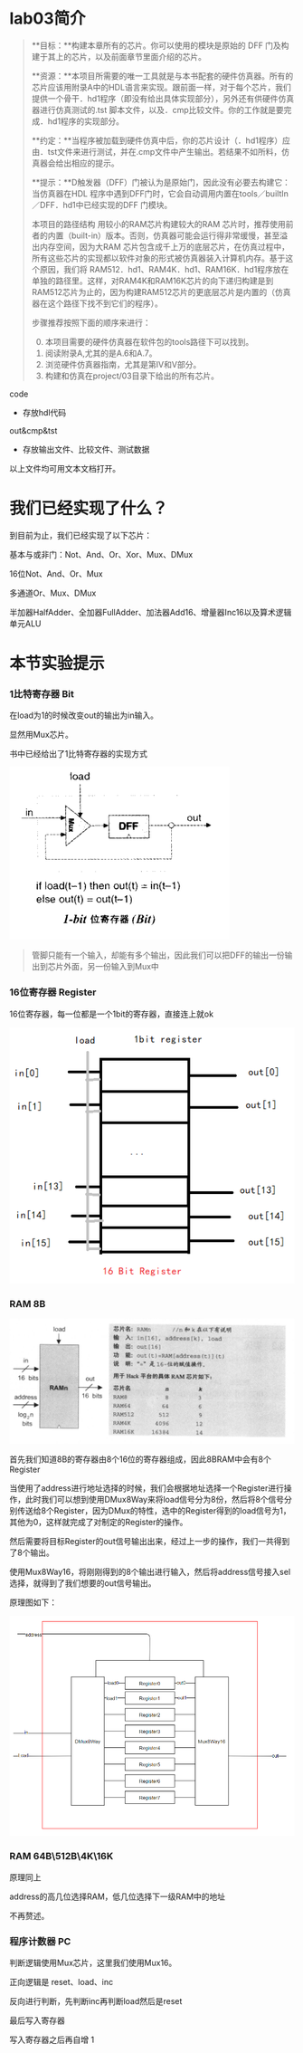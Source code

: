 # lab03简介



> **目标：**构建本章所有的芯片。你可以使用的模块是原始的 DFF 门及构建于其上的芯片，以及前面章节里面介绍的芯片。
>
> **资源：**本项目所需要的唯一工具就是与本书配套的硬件仿真器。所有的芯片应该用附录A中的HDL语言来实现。跟前面一样，对于每个芯片，我们提供一个骨干．hd1程序（即没有给出具体实现部分），另外还有供硬件仿真器进行仿真测试的.tst 脚本文件，以及．cmp比较文件。你的工作就是要完成．hd1程序的实现部分。
>
> **约定：**当程序被加载到硬件仿真中后，你的芯片设计（．hd1程序）应由．tst文件来进行测试，并在.cmp文件中产生输出。若结果不如所料，仿真器会给出相应的提示。
>
> **提示：**D触发器（DFF）门被认为是原始门，因此没有必要去构建它：当仿真器在HDL 程序中遇到DFF门时，它会自动调用内置在tools／builtIn／DFF．hd1中已经实现的DFF 门模块。
>
> 本项目的路径结构 用较小的RAM芯片构建较大的RAM 芯片时，推荐使用前者的内置（built-in）版本。否则，仿真器可能会运行得非常缓慢，甚至溢出内存空间，因为大RAM 芯片包含成千上万的底层芯片，在仿真过程中，所有这些芯片的实现都以软件对象的形式被仿真器装入计算机内存。基于这个原因，我们将 RAM512．hd1、RAM4K．hd1、RAM16K．hd1程序放在单独的路径里。这样，对RAM4K和RAM16K芯片的向下递归构建是到RAM512芯片为止的，因为构建RAM512芯片的更底层芯片是内置的（仿真器在这个路径下找不到它们的程序）。
>
> 步骤推荐按照下面的顺序来进行：
>
> 0. 本项目需要的硬件仿真器在软件包的tools路径下可以找到。
> 1. 阅读附录A,尤其的是A.6和A.7。
> 2. 浏览硬件仿真器指南，尤其是第IV和V部分。
> 3. 构建和仿真在project/03目录下给出的所有芯片。

code

- 存放hdl代码

out&cmp&tst

- 存放输出文件、比较文件、测试数据

以上文件均可用文本文档打开。



# 我们已经实现了什么？

到目前为止，我们已经实现了以下芯片：

基本与或非门：Not、And、Or、Xor、Mux、DMux

16位Not、And、Or、Mux

多通道Or、Mux、DMux

半加器HalfAdder、全加器FullAdder、加法器Add16、增量器Inc16以及算术逻辑单元ALU



# 本节实验提示

### 1比特寄存器 Bit

在load为1的时候改变out的输出为in输入。

显然用Mux芯片。

书中已经给出了1比特寄存器的实现方式

![image-20220114204811235](readme.imgs/image-20220114204811235.png)

> 管脚只能有一个输入，却能有多个输出，因此我们可以把DFF的输出一份输出到芯片外面，另一份输入到Mux中



### 16位寄存器 Register

16位寄存器，每一位都是一个1bit的寄存器，直接连上就ok

![image-20220114210832544](readme.imgs/image-20220114210832544.png)

### RAM  8B

![image-20220114213835357](readme.imgs/image-20220114213835357.png)

首先我们知道8B的寄存器由8个16位的寄存器组成，因此8BRAM中会有8个Register

当使用了address进行地址选择的时候，我们会根据地址选择一个Register进行操作，此时我们可以想到使用DMux8Way来将load信号分为8份，然后将8个信号分别传送给8个Register，因为DMux的特性，选中的Register得到的load信号为1，其他为0，这样就完成了对制定的Register的操作。

然后需要将目标Register的out信号输出出来，经过上一步的操作，我们一共得到了8个输出。

使用Mux8Way16，将刚刚得到的8个输出进行输入，然后将address信号接入sel选择，就得到了我们想要的out信号输出。

原理图如下：

![image-20220114215118172](readme.imgs/image-20220114215118172.png)

### RAM 64B\512B\4K\16K

原理同上

address的高几位选择RAM，低几位选择下一级RAM中的地址

不再赘述。



### 程序计数器 PC

判断逻辑使用Mux芯片，这里我们使用Mux16。

正向逻辑是 reset、load、inc

反向进行判断，先判断inc再判断load然后是reset

最后写入寄存器

写入寄存器之后再自增 1







